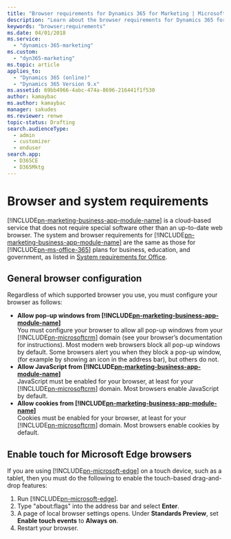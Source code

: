 ```yaml
---
title: "Browser requirements for Dynamics 365 for Marketing | Microsoft Docs"
description: "Learn about the browser requirements for Dynamics 365 for Marketing"
keywords: "browser;requirements"
ms.date: 04/01/2018
ms.service: 
  - "dynamics-365-marketing"
ms.custom: 
  - "dyn365-marketing"
ms.topic: article
applies_to: 
  - "Dynamics 365 (online)"
  - "Dynamics 365 Version 9.x"
ms.assetid: 69bb4966-4abc-474a-8696-216441f1f530
author: kamaybac
ms.author: kamaybac
manager: sakudes
ms.reviewer: renwe
topic-status: Drafting
search.audienceType: 
  - admin
  - customizer
  - enduser
search.app: 
  - D365CE
  - D365Mktg
---
```


# Browser and system requirements

[!INCLUDE[pn-marketing-business-app-module-name](../includes/pn-marketing-business-app-module-name.md)] is a cloud-based service that does not require special software other than an up-to-date web browser. The system and browser requirements for [!INCLUDE[pn-marketing-business-app-module-name](../includes/pn-marketing-business-app-module-name.md)] are the same as those for [!INCLUDE[pn-ms-office-365](../includes/pn-ms-office-365.md)] plans for business, education, and government, as listed in  [System requirements for Office](http://go.microsoft.com/fwlink/p/?LinkId=723597).

## General browser configuration

Regardless of which supported browser you use, you must configure your browser as follows:
- **Allow pop-up windows from [!INCLUDE[pn-marketing-business-app-module-name](../includes/pn-marketing-business-app-module-name.md)]**  
  You must configure your browser to allow all pop-up windows from your [!INCLUDE[pn-microsoftcrm](../includes/pn-dynamics-365.md)] domain (see your browser’s documentation for instructions). Most modern web browsers block all pop-up windows by default. Some browsers alert you when they block a pop-up window, (for example by showing an icon in the address bar), but others do not. 
- **Allow JavaScript from [!INCLUDE[pn-marketing-business-app-module-name](../includes/pn-marketing-business-app-module-name.md)]**  
  JavaScript must be enabled for your browser, at least for your [!INCLUDE[pn-microsoftcrm](../includes/pn-dynamics-365.md)] domain. Most browsers enable JavaScript by default.
- **Allow cookies from [!INCLUDE[pn-marketing-business-app-module-name](../includes/pn-marketing-business-app-module-name.md)]**  
  Cookies must be enabled for your browser, at least for your [!INCLUDE[pn-microsoftcrm](../includes/pn-dynamics-365.md)] domain. Most browsers enable cookies by default.

## Enable touch for Microsoft Edge browsers

If you are using [!INCLUDE[pn-microsoft-edge](../includes/pn-microsoft-edge.md)] on a touch device, such as a tablet, then you must do the following to enable the touch-based drag-and-drop features:
1. Run [!INCLUDE[pn-microsoft-edge](../includes/pn-microsoft-edge.md)].
2. Type "about:flags" into the address bar and select **Enter**.
3. A page of local browser settings opens. Under **Standards Preview**, set **Enable touch events** to **Always on**.
4. Restart your browser.

